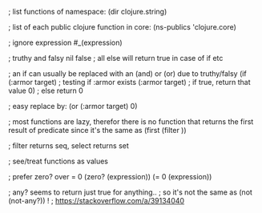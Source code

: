 ; list functions of namespace:
(dir clojure.string)

; list of each public clojure function in core:
(ns-publics 'clojure.core)

; ignore expression
#_(expression)

; truthy and falsy
nil
false
; all else will return true in case of if etc

; an if can usually be replaced with an (and) or (or) due to truthy/falsy
(if (:armor target) ; testing if :armor exists
    (:armor target) ; if true, return that value
    0) ; else return 0

; easy replace by:
(or (:armor target) 0)

; most functions are lazy, therefor there is no function that returns the first result of predicate since it's the same as (first (filter ))

; filter returns seq, select returns set

; see/treat functions as values

; prefer zero? over = 0
(zero? (expression))
(= 0 (expression))

; any? seems to return just true for anything..
; so it's not the same as (not (not-any?)) !
; https://stackoverflow.com/a/39134040